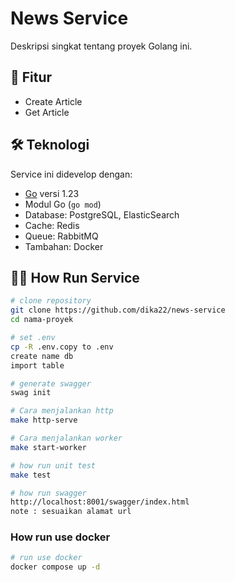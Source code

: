 # News Service

Deskripsi singkat tentang proyek Golang ini.

## 🚀 Fitur

- Create Article
- Get Article

## 🛠️ Teknologi

Service ini didevelop dengan:

- [Go](https://golang.org/) versi 1.23
- Modul Go (`go mod`)
- Database: PostgreSQL, ElasticSearch
- Cache: Redis
- Queue: RabbitMQ
- Tambahan: Docker

## 🧑‍💻 How Run Service

```bash
# clone repository
git clone https://github.com/dika22/news-service
cd nama-proyek

# set .env
cp -R .env.copy to .env
create name db
import table

# generate swagger
swag init

# Cara menjalankan http 
make http-serve

# Cara menjalankan worker
make start-worker

# how run unit test
make test

# how run swagger
http://localhost:8001/swagger/index.html
note : sesuaikan alamat url
```

### How run use docker 
```bash
# run use docker
docker compose up -d
